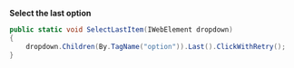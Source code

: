 **Select the last option**

```csharp
public static void SelectLastItem(IWebElement dropdown)
{
    dropdown.Children(By.TagName("option")).Last().ClickWithRetry();
}
```
